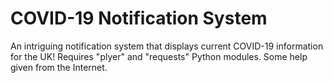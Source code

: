 # COVID-19 Notification System
An intriguing notification system that displays current COVID-19 information for the UK! Requires "plyer" and "requests" Python modules. Some help given from the Internet.
